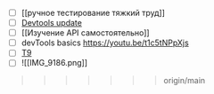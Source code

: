 - [ ] [[ручное тестирование тяжкий труд]] 
- [ ] [Devtools update](https://youtu.be/uSrmN_Dy0Wk?si=D--EBHPLpRkwd9jq)
- [ ] [[Изучение API самостоятельно]]
- [ ] devTools basics https://youtu.be/t1c5tNPpXjs
- [ ] [T9](https://ru.wikipedia.org/wiki/T9)
- [ ] ![[IMG_9186.png]]
>>>>>>> origin/main
